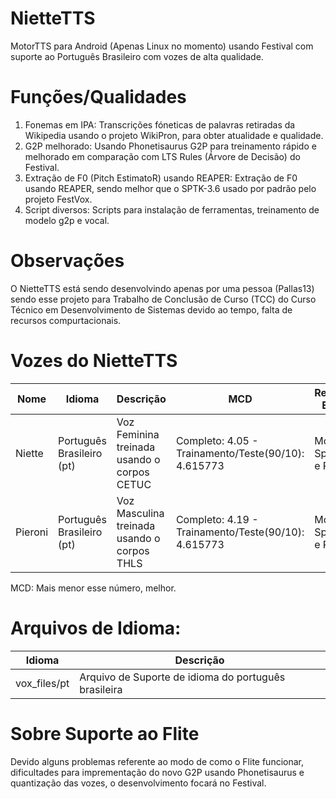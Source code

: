 # NietteTTS
MotorTTS para Android (Apenas Linux no momento) usando Festival com suporte ao Português Brasileiro com vozes de alta qualidade.

# Funções/Qualidades 

1. Fonemas em IPA:
Transcrições fóneticas de palavras retiradas da Wikipedia usando o projeto WikiPron, para obter atualidade e qualidade.
2. G2P melhorado:
Usando Phonetisaurus G2P para treinamento rápido e melhorado em comparação com LTS Rules (Árvore de Decisão) do Festival.
3. Extração de F0 (Pitch EstimatoR) usando REAPER:
Extração de F0 usando REAPER, sendo melhor que o SPTK-3.6 usado por padrão pelo projeto FestVox. 
4. Script diversos:
Scripts para instalação de ferramentas, treinamento de modelo g2p e vocal.

# Observações 
O NietteTTS está sendo desenvolvindo apenas por uma pessoa (Pallas13) sendo esse projeto para Trabalho de Conclusão de Curso (TCC) do Curso Técnico em Desenvolvimento de Sistemas devido ao tempo, falta de recursos compurtacionais.


# Vozes do NietteTTS

| Nome  | Idioma | Descrição | MCD | Recursos Extras | 
| ------------- | ------------- | ------------- | ------------- | ------------- |
| Niette   | Português Brasileiro (pt) | Voz Feminina treinada usando o corpos CETUC | Completo: 4.05 - Trainamento/Teste(90/10): 4.615773 | Modelos SpamF0 e Phrasig |
| Pieroni  | Português Brasileiro (pt) | Voz Masculina treinada usando o corpos THLS | Completo: 4.19 - Trainamento/Teste(90/10): 4.615773 | Modelo SpamF0 e Phrasig |

MCD: Mais menor esse número, melhor.

# Arquivos de Idioma:

| Idioma | Descrição |
| ------------- | ------------- |
| vox_files/pt  | Arquivo de Suporte de idioma do português brasileira |

# Sobre Suporte ao Flite
Devido alguns problemas referente ao modo de como o Flite funcionar, dificultades para imprementação do novo G2P usando Phonetisaurus e quantização das vozes, o desenvolvimento focará no Festival.


